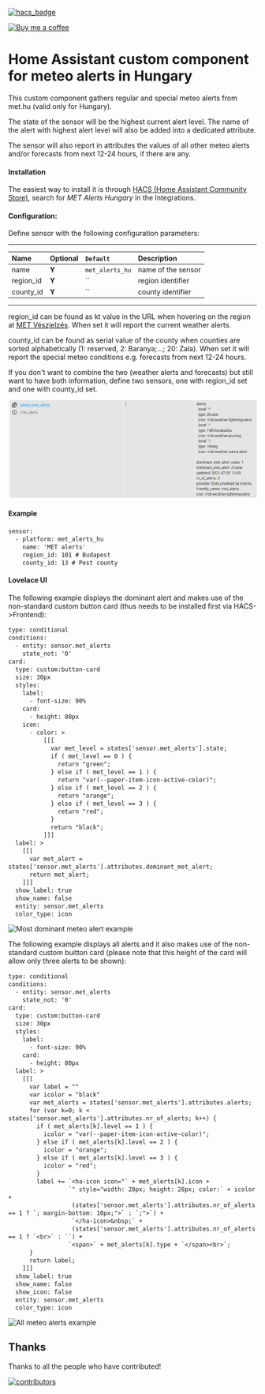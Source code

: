 [![hacs_badge](https://img.shields.io/badge/HACS-Default-orange.svg)](https://github.com/custom-components/hacs)

<p><a href="https://www.buymeacoffee.com/6rF5cQl" rel="nofollow" target="_blank"><img src="https://camo.githubusercontent.com/c070316e7fb193354999ef4c93df4bd8e21522fa/68747470733a2f2f696d672e736869656c64732e696f2f7374617469632f76312e7376673f6c6162656c3d4275792532306d6525323061253230636f66666565266d6573736167653d25463025394625413525413826636f6c6f723d626c61636b266c6f676f3d6275792532306d6525323061253230636f66666565266c6f676f436f6c6f723d7768697465266c6162656c436f6c6f723d366634653337" alt="Buy me a coffee" data-canonical-src="https://img.shields.io/static/v1.svg?label=Buy%20me%20a%20coffee&amp;message=%F0%9F%A5%A8&amp;color=black&amp;logo=buy%20me%20a%20coffee&amp;logoColor=white&amp;labelColor=b0c4de" style="max-width:100%;"></a></p>

# Home Assistant custom component for meteo alerts in Hungary

This custom component gathers regular and special meteo alerts from met.hu (valid only for Hungary).

The state of the sensor will be the highest current alert level. The name of the alert with highest alert level
will also be added into a dedicated attribute.

The sensor will also report in attributes the values of all other meteo alerts and/or forecasts from next 12-24 hours, if there are any.

#### Installation
The easiest way to install it is through [HACS (Home Assistant Community Store)](https://github.com/hacs/integration),
search for <i>MET Alerts Hungary</i> in the Integrations.<br />

#### Configuration:
Define sensor with the following configuration parameters:<br />

---
| Name | Optional | `Default` | Description |
| :---- | :---- | :------- | :----------- |
| name | **Y** | `met_alerts_hu` | name of the sensor |
| region_id | **Y** | `` | region identifier |
| county_id | **Y** | `` | county identifier |
---

region_id can be found as kt value in the URL when hovering on the region at [MET Vészjelzés](https://www.met.hu/idojaras/veszelyjelzes/index.php). When set it will report the current weather alerts.

county_id can be found as serial value of the county when counties are sorted alphabetically (1: reserved, 2: Baranya;...; 20: Zala). When set it will report the special meteo conditions e.g. forecasts from next 12-24 hours.

If you don't want to combine the two (weather alerts and forecasts) but still want to have both information, define two sensors, one with region_id set and one with county_id set.

![Meteo alerts attributes](https://raw.githubusercontent.com/amaximus/met_alerts_hu/main/met_alerts_attrs.png)

#### Example
```
sensor:
  - platform: met_alerts_hu
    name: 'MET alerts'
    region_id: 101 # Budapest
    county_id: 13 # Pest county
```

#### Lovelace UI
The following example displays the dominant alert and makes use of the non-standard custom button card (thus needs to be installed first via HACS->Frontend):
```
type: conditional
conditions:
  - entity: sensor.met_alerts
    state_not: '0'
card:
  type: custom:button-card
  size: 30px
  styles:
    label:
      - font-size: 90%
    card:
      - height: 80px
    icon:
      - color: >
          [[[
            var met_level = states['sensor.met_alerts'].state;
            if ( met_level == 0 ) {
              return "green";
            } else if ( met_level == 1 ) {
              return "var(--paper-item-icon-active-color)";
            } else if ( met_level == 2 ) {
              return "orange";
            } else if ( met_level == 3 ) {
              return "red";
            }
            return "black";
          ]]]
  label: >
    [[[
      var met_alert = states['sensor.met_alerts'].attributes.dominant_met_alert;
      return met_alert;
    ]]]
  show_label: true
  show_name: false
  entity: sensor.met_alerts
  color_type: icon
```

![Most dominant meteo alert example](https://raw.githubusercontent.com/amaximus/met_alerts_hu/main/met_alert.png)

The following example displays all alerts and it also makes use of the non-standard custom buitton card (please note that this height of the card
will allow only three alerts to be shown):
```
type: conditional
conditions:
  - entity: sensor.met_alerts
    state_not: '0'
card:
  type: custom:button-card
  size: 30px
  styles:
    label:
      - font-size: 90%
    card:
      - height: 80px
  label: >
    [[[
      var label = ""
      var icolor = "black"
      var met_alerts = states['sensor.met_alerts'].attributes.alerts;
      for (var k=0; k < states['sensor.met_alerts'].attributes.nr_of_alerts; k++) {
        if ( met_alerts[k].level == 1 ) {
          icolor = "var(--paper-item-icon-active-color)";
        } else if ( met_alerts[k].level == 2 ) {
          icolor = "orange";
        } else if ( met_alerts[k].level == 3 ) {
          icolor = "red";
        }
        label += `<ha-icon icon="` + met_alerts[k].icon +
                 `" style="width: 28px; height: 28px; color:` + icolor +
                  (states['sensor.met_alerts'].attributes.nr_of_alerts == 1 ? `; margin-bottom: 10px;">` : `;">`) +
                  `</ha-icon>&nbsp;` +
                  (states['sensor.met_alerts'].attributes.nr_of_alerts == 1 ? `<br>` : ``) +
                 `<span>` + met_alerts[k].type + `</span><br>`;
      }
      return label;
    ]]]
  show_label: true
  show_name: false
  show_icon: false
  entity: sensor.met_alerts
  color_type: icon
```
![All meteo alerts example](https://raw.githubusercontent.com/amaximus/met_alerts_hu/main/met_alert2.png)

## Thanks

Thanks to all the people who have contributed!

[![contributors](https://contributors-img.web.app/image?repo=amaximus/met_alerts_hu)](https://github.com/amaximus/met_alerts_hu/graphs/contributors)
